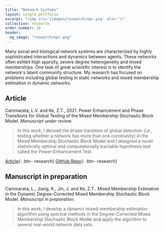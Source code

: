 ```yaml
---
title: "Network Systems"
layout: single-portfolio
excerpt: "<img src='/images/research/epr.png' alt=''>"
collection: research
order_number: 10
header: 
  og_image: "research/epr.png"
---
```

Many social and biological network systems are characterized by highly sophisticated interactions and dynamics between agents. These networks often exhibit high sparsity, severe degree heterogeneity and mixed memberships. One task of great scientific interest is to identify the network's latent community structure. My research has focused on problems including global testing in static networks and mixed membership estimation in dynamic networks.

## Article

Cammarata, L.V. and Ke, Z.T., 2021. Power Enhancement and Phase Transitions for Global Testing of the Mixed Membership Stochastic Block Model. *Manuscript under review*.

> In this work, I derived the phase transition of global detection (i.e., testing whether a network has more than one community) in the Mixed Membership Stochastic Block Model and I designed a novel statistically optimal and computationally tractable hypothesis test called the Power-Enhancement Test.
> 
[Article](){: .btn--research} [GitHub Repo](){: .btn--research}

## Manuscript in preparation

Cammarata, L., Jiang, K., Jin, J. and Ke, Z.T.. Mixed Membership Estimation in the Dynamic Degree-Corrected Mixed Membership Stochastic Block Model. *Manuscript in preparation*.

> In this work, I develop a dynamic mixed-membership estimation algorithm using spectral methods in the Degree-Corrected Mixed Membership Stochastic Block Model and apply the algorithm to several real-world network data sets.
